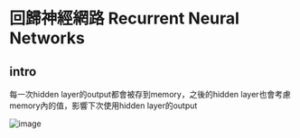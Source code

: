 回歸神經網路 Recurrent Neural Networks
=============

intro
-------------
<p>每一次hidden layer的output都會被存到memory，之後的hidden layer也會考慮memory內的值，影響下次使用hidden layer的output</p>

![image](https://github.com/cbc106013/DL-Study-Notes/blob/master/Recurrent_Neural_Networks/rnn1.jpg)

